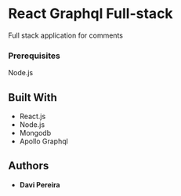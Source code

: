 # React Graphql Full-stack

Full stack application for comments

### Prerequisites

Node.js

## Built With

* React.js
* Node.js
* Mongodb
* Apollo Graphql 

## Authors

* **Davi Pereira**
